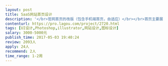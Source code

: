```yaml
---                
layout: post       
title: SaaS网站首页设计           
description: '</br>官网首页的改版（包含手机端首页，自适应）</br></br>首页主要展示【产品】、【功能】、【合作伙伴】</br></br>分页有【关于我们】、【服务条款】、【隐私声明】、【版本更新】、【价格】、【帮助】等</br></br>主要涉及图片、icon、文字的展现，设计元素关键字为【科技】、【数据】、【智能】，风格关键词为【扁平化】、【简洁】、【色彩统一】、【交互创新】</br></br>参考网页：https://slack.com/</br>https://www.zhulux.com/</br>'     
contenturl: https://pro.lagou.com/project/2720.html      
tags: [UI设计,Photoshop,illustrator,网站设计,图标设计]            
salary: 3000-5000元          
publish_time: 2017-05-03 19:40:24         
review: 2093人                   
apply: 24人                   
recommend: 2人                   
time_range: 1-2周              
---                 
```

